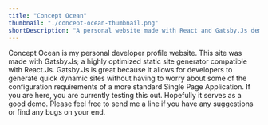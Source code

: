 ```yaml
---
title: "Concept Ocean"
thumbnail: "./concept-ocean-thumbnail.png"
shortDescription: "A personal website made with React and Gatsby.Js demonstrating personal projects"
---
```


Concept Ocean is my personal developer profile website.  This site was made with Gatsby.Js; a highly optimized static site generator compatible with React.Js.  Gatsby.Js is great because it allows for developers to generate quick dynamic sites without having to worry about some of the configuration requirements of a more standard Single Page Application.  If you are here, you are currently testing this out.  Hopefully it serves as a good demo.  Please feel free to send me a line if you have any suggestions or find any bugs on your end.